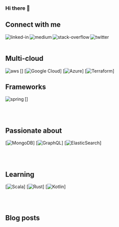 ### Hi there 👋

## Connect with me
[<img align="left" alt="linked-in" src="https://img.shields.io/badge/linkedin-%230077B5.svg?&style=for-the-badge&logo=linkedin&logoColor=white" />](https://www.linkedin.com/in/rajeshrajagopalan/)
[<img align="left" alt="medium" src="https://img.shields.io/badge/medium-%2312100E.svg?&style=for-the-badge&logo=medium&logoColor=white" />](https://medium.com/cloud-practitioner/)
[<img align="left" alt="stack-overflow" src="https://img.shields.io/badge/stack%20overflow-FE7A16?logo=stack-overflow&logoColor=white&style=for-the-badge" />](https://stackoverflow.com/users/11594695/rajesh-rajagopalan)
[<img align="left" alt="twitter" src="https://img.shields.io/badge/twitter-%231DA1F2.svg?&style=for-the-badge&logo=twitter&logoColor=white" />](https://twitter.com/rrajesh1979)

<br>
<br>

## Multi-cloud

[<img align="left" alt="aws" src="https://img.shields.io/badge/Amazon%20AWS-%23232F3E?logo=amazon-aws&logoColor=white&style=for-the-badge" />]
[<img alt="Google Cloud" src="https://img.shields.io/badge/GoogleCloud-%234285F4.svg?style=for-the-badge&logo=google-cloud&logoColor=white"/>]
[<img alt="Azure" src="https://img.shields.io/badge/azure-%230072C6.svg?style=for-the-badge&logo=azure-devops&logoColor=white"/>]
[<img alt="Terraform" src="https://img.shields.io/badge/terraform-%235835CC.svg?style=for-the-badge&logo=terraform&logoColor=white"/>]

## Frameworks
[<img align="left" alt="spring" src="https://img.shields.io/badge/spring%20-%236DB33F.svg?&style=for-the-badge&logo=spring&logoColor=white" />]

<br>
<br>

## Passionate about
[<img alt="MongoDB" src ="https://img.shields.io/badge/MongoDB-%234ea94b.svg?style=for-the-badge&logo=mongodb&logoColor=white"/>]
[<img alt="GraphQL" src="https://img.shields.io/badge/-GraphQL-E10098?style=for-the-badge&logo=graphql"/>]
[<img alt="ElasticSearch" src="https://img.shields.io/badge/-ElasticSearch-005571?style=for-the-badge&logo=elasticsearch"/>]

<br>
<br>

## Learning
[<img alt="Scala" src="https://img.shields.io/badge/scala-%23DC322F.svg?style=for-the-badge&logo=scala&logoColor=white"/>]
[<img alt="Rust" src="https://img.shields.io/badge/rust-%23000000.svg?style=for-the-badge&logo=rust&logoColor=white"/>]
[<img alt="Kotlin" src="https://img.shields.io/badge/kotlin-%230095D5.svg?style=for-the-badge&logo=kotlin&logoColor=white"/>]

<br>
<br>


## Blog posts
<!-- BLOG-POST-LIST:START -->
<!-- BLOG-POST-LIST:END -->

<!--
**rrajesh1979/rrajesh1979** is a ✨ _special_ ✨ repository because its `README.md` (this file) appears on your GitHub profile.

Here are some ideas to get you started:

- 🔭 I’m currently working on ...
- 🌱 I’m currently learning ...
- 👯 I’m looking to collaborate on ...
- 🤔 I’m looking for help with ...
- 💬 Ask me about ...
- 📫 How to reach me: ...
- 😄 Pronouns: ...
- ⚡ Fun fact: ...
-->
